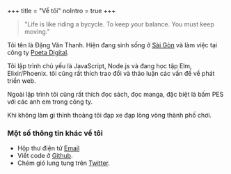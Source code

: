 +++
title = "Về tôi"
noIntro = true
+++

<blockquote class="site-blockquote">
"Life is like riding a bycycle. To keep your balance. You must keep moving."
</blockquote>

Tôi tên là Đặng Văn Thanh. Hiện đang sinh sống ở [Sài Gòn](<https://vi.wikipedia.org/wiki/S%C3%A0i_G%C3%B2n_(%C4%91%E1%BB%8Bnh_h%C6%B0%E1%BB%9Bng)>) và làm việc tại công ty [Poeta Digital](https://poetadigital.com).

Tôi lập trình chủ yếu là JavaScript, Node.js và đang học tập Elm, Elixir/Phoenix. tôi cũng rất thích trao đổi và thảo luận các vấn đề về phát triển web.

Ngoài lập trình tôi cũng rất thích đọc sách, đọc manga, đặc biệt là bấm PES với các anh em trong công ty.

Khi không làm gì thỉnh thoảng tôi đạp xe đạp lòng vòng thành phố chơi.

### Một số thông tin khác về tôi

- Hộp thư điện tử <a href="mailto:dangvanthanh@dangthanh.org">Email</a>
- Viết code ở [Github](https://github.com/dangvanthanh).
- Chém gió lung tung trên [Twitter](https://twitter.com/dangvanthanh).
